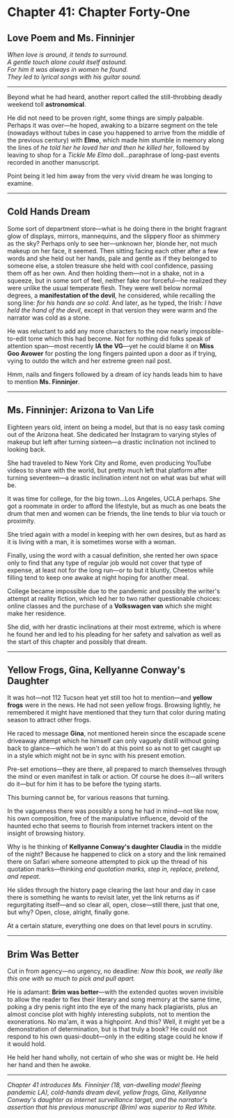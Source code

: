 # Chapter 41: Chapter Forty-One

## Love Poem and Ms. Finninjer

*When love is around, it tends to surround.  
A gentle touch alone could itself astound.  
For him it was always in women he found.  
They led to lyrical songs with his guitar sound.*

---

Beyond what he had heard, another report called the still-throbbing deadly weekend toll **astronomical**.

He did not need to be proven right, some things are simply palpable. Perhaps it was over—he hoped, awaking to a bizarre segment on the tele (nowadays without tubes in case you happened to arrive from the middle of the previous century) with **Elmo**, which made him stumble in memory along the lines of *he told her he loved her and then he killed her*, followed by leaving to shop for a *Tickle Me Elmo* doll...paraphrase of long-past events recorded in another manuscript.

Point being it led him away from the very vivid dream he was longing to examine.

---

## Cold Hands Dream

Some sort of department store—what is he doing there in the bright fragrant glow of displays, mirrors, mannequins, and the slippery floor as shimmery as the sky? Perhaps only to see her—unknown her, blonde her, not much makeup on her face, it seemed. Then sitting facing each other after a few words and she held out her hands, pale and gentle as if they belonged to someone else, a stolen treasure she held with cool confidence, passing them off as her own. And then holding them—not in a shake, not in a squeeze, but in some sort of feel, neither fake nor forceful—he realized they were unlike the usual temperate flesh. They were well below normal degrees, a **manifestation of the devil**, he considered, while recalling the song line: *for his hands are so cold*. And later, as he typed, the Irish: *I have held the hand of the devil*, except in that version they were warm and the narrator was cold as a stone.

He was reluctant to add any more characters to the now nearly impossible-to-edit tome which this had become. Not for nothing did folks speak of attention span—most recently **IA the VG**—yet he could blame it on **Miss Goo Avower** for posting the long fingers painted upon a door as if trying, vying to outdo the witch and her extreme green nail post.

Hmm, nails and fingers followed by a dream of icy hands leads him to have to mention **Ms. Finninjer**.

---

## Ms. Finninjer: Arizona to Van Life

Eighteen years old, intent on being a model, but that is no easy task coming out of the Arizona heat. She dedicated her Instagram to varying styles of makeup but left after turning sixteen—a drastic inclination not inclined to looking back.

She had traveled to New York City and Rome, even producing YouTube videos to share with the world, but pretty much left that platform after turning seventeen—a drastic inclination intent not on what was but what will be.

It was time for college, for the big town...Los Angeles, UCLA perhaps. She got a roommate in order to afford the lifestyle, but as much as one beats the drum that men and women can be friends, the line tends to blur via touch or proximity.

She tried again with a model in keeping with her own desires, but as hard as it is living with a man, it is sometimes worse with a woman.

Finally, using the word with a casual definition, she rented her own space only to find that any type of regular job would not cover that type of expense, at least not for the long run—or to but it bluntly, Cheetos while filling tend to keep one awake at night hoping for another meal.

College became impossible due to the pandemic and possibly the writer's attempt at reality fiction, which led her to two rather questionable choices: online classes and the purchase of a **Volkswagen van** which she might make her residence.

She did, with her drastic inclinations at their most extreme, which is where he found her and led to his pleading for her safety and salvation as well as the start of this chapter and possibly that dream.

---

## Yellow Frogs, Gina, Kellyanne Conway's Daughter

It was hot—not 112 Tucson heat yet still too hot to mention—and **yellow frogs** were in the news. He had not seen yellow frogs. Browsing lightly, he remembered it might have mentioned that they turn that color during mating season to attract other frogs.

He raced to message **Gina**, not mentioned herein since the escapade scene driveaway attempt which he himself can only vaguely distill without going back to glance—which he won't do at this point so as not to get caught up in a style which might not be in sync with his present emotion.

Pre-set emotions—they are there, all prepared to march themselves through the mind or even manifest in talk or action. Of course he does it—all writers do it—but for him it has to be before the typing starts.

This burning cannot be, for various reasons that turning.

In the vagueness there was possibly a song he had in mind—not like now, his own composition, free of the manipulative influence, devoid of the haunted echo that seems to flourish from internet trackers intent on the insight of browsing history.

Why is he thinking of **Kellyanne Conway's daughter Claudia** in the middle of the night? Because he happened to click on a story and the link remained there on Safari where someone attempted to pick up the thread of his quotation marks—thinking *end quotation marks, step in, replace, pretend, and repeat*.

He slides through the history page clearing the last hour and day in case there is something he wants to revisit later, yet the link returns as if regurgitating itself—and so clear all, open, close—still there, just that one, but why? Open, close, alright, finally gone.

At a certain stature, everything one does on that level pours in scrutiny.

---

## Brim Was Better

Cut in from agency—no urgency, no deadline: *Now this book, we really like this one with so much to pick and pull apart.*

He is adamant: **Brim was better**—with the extended quotes woven invisible to allow the reader to flex their literary and song memory at the same time, poking a dry penis right into the eye of the many hack plagiarists, plus an almost concise plot with highly interesting subplots, not to mention the exonerations. No ma'am, it was a highpoint. And this? Well, it might yet be a demonstration of determination, but is that truly a book? He could not respond to his own quasi-doubt—only in the editing stage could he know if it would hold.

He held her hand wholly, not certain of who she was or might be. He held her hand and then he awoke.

---

*Chapter 41 introduces Ms. Finninjer (18, van-dwelling model fleeing pandemic LA), cold-hands dream devil, yellow frogs, Gina, Kellyanne Conway's daughter as internet surveillance target, and the narrator's assertion that his previous manuscript (Brim) was superior to Red White.*